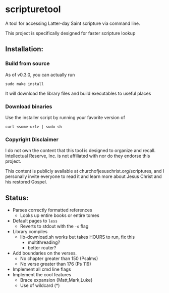 # scripturetool
A tool for accessing Latter-day Saint scripture via command line.

This project is specifically designed for faster scripture lookup

## Installation:

### Build from source
As of v0.3.0, you can actually run
```
sudo make install
```

It will download the library files and build executables to useful places

### Download binaries

Use the installer script by running your favorite version of
```
curl <some-url> | sudo sh
```

### Copyright Disclaimer

I do not own the content that this tool is designed to organize and recall. Intellectual Reserve, Inc. is not affiliated with nor do they endorse this project.

This content is publicly available at churchofjesuschrist.org/scriptures, and I personally invite everyone to read it and learn more about Jesus Christ and his restored Gospel.

## Status:
 * Parses correctly formatted references
    * Looks up entire books or entire tomes
 * Default pages to `less`
    * Reverts to stdout with the `-o` flag
 * Library compiles
    * lib-download.sh works but takes HOURS to run, fix this
       * multithreading?
       * better router?
 * Add boundaries on the verses.
    * No chapter greater than 150 (Psalms)
    * No verse greater than 176 (Ps 119) 
 * Implement all cmd line flags
 * Implement the cool features
    * Brace expansion {Matt,Mark,Luke}
    * Use of wildcard (*)
